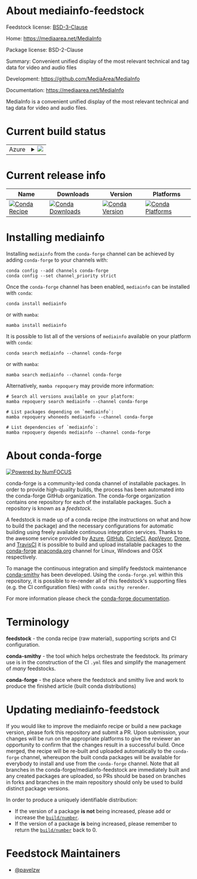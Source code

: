 About mediainfo-feedstock
=========================

Feedstock license: [BSD-3-Clause](https://github.com/conda-forge/mediainfo-feedstock/blob/main/LICENSE.txt)

Home: https://mediaarea.net/MediaInfo

Package license: BSD-2-Clause

Summary: Convenient unified display of the most relevant technical and tag data for video and audio files

Development: https://github.com/MediaArea/MediaInfo

Documentation: https://mediaarea.net/MediaInfo

MediaInfo is a convenient unified display of the most relevant technical and tag data for video and audio files.

Current build status
====================


<table>
    
  <tr>
    <td>Azure</td>
    <td>
      <details>
        <summary>
          <a href="https://dev.azure.com/conda-forge/feedstock-builds/_build/latest?definitionId=24470&branchName=main">
            <img src="https://dev.azure.com/conda-forge/feedstock-builds/_apis/build/status/mediainfo-feedstock?branchName=main">
          </a>
        </summary>
        <table>
          <thead><tr><th>Variant</th><th>Status</th></tr></thead>
          <tbody><tr>
              <td>linux_64</td>
              <td>
                <a href="https://dev.azure.com/conda-forge/feedstock-builds/_build/latest?definitionId=24470&branchName=main">
                  <img src="https://dev.azure.com/conda-forge/feedstock-builds/_apis/build/status/mediainfo-feedstock?branchName=main&jobName=linux&configuration=linux%20linux_64_" alt="variant">
                </a>
              </td>
            </tr><tr>
              <td>osx_64</td>
              <td>
                <a href="https://dev.azure.com/conda-forge/feedstock-builds/_build/latest?definitionId=24470&branchName=main">
                  <img src="https://dev.azure.com/conda-forge/feedstock-builds/_apis/build/status/mediainfo-feedstock?branchName=main&jobName=osx&configuration=osx%20osx_64_" alt="variant">
                </a>
              </td>
            </tr>
          </tbody>
        </table>
      </details>
    </td>
  </tr>
</table>

Current release info
====================

| Name | Downloads | Version | Platforms |
| --- | --- | --- | --- |
| [![Conda Recipe](https://img.shields.io/badge/recipe-mediainfo-green.svg)](https://anaconda.org/conda-forge/mediainfo) | [![Conda Downloads](https://img.shields.io/conda/dn/conda-forge/mediainfo.svg)](https://anaconda.org/conda-forge/mediainfo) | [![Conda Version](https://img.shields.io/conda/vn/conda-forge/mediainfo.svg)](https://anaconda.org/conda-forge/mediainfo) | [![Conda Platforms](https://img.shields.io/conda/pn/conda-forge/mediainfo.svg)](https://anaconda.org/conda-forge/mediainfo) |

Installing mediainfo
====================

Installing `mediainfo` from the `conda-forge` channel can be achieved by adding `conda-forge` to your channels with:

```
conda config --add channels conda-forge
conda config --set channel_priority strict
```

Once the `conda-forge` channel has been enabled, `mediainfo` can be installed with `conda`:

```
conda install mediainfo
```

or with `mamba`:

```
mamba install mediainfo
```

It is possible to list all of the versions of `mediainfo` available on your platform with `conda`:

```
conda search mediainfo --channel conda-forge
```

or with `mamba`:

```
mamba search mediainfo --channel conda-forge
```

Alternatively, `mamba repoquery` may provide more information:

```
# Search all versions available on your platform:
mamba repoquery search mediainfo --channel conda-forge

# List packages depending on `mediainfo`:
mamba repoquery whoneeds mediainfo --channel conda-forge

# List dependencies of `mediainfo`:
mamba repoquery depends mediainfo --channel conda-forge
```


About conda-forge
=================

[![Powered by
NumFOCUS](https://img.shields.io/badge/powered%20by-NumFOCUS-orange.svg?style=flat&colorA=E1523D&colorB=007D8A)](https://numfocus.org)

conda-forge is a community-led conda channel of installable packages.
In order to provide high-quality builds, the process has been automated into the
conda-forge GitHub organization. The conda-forge organization contains one repository
for each of the installable packages. Such a repository is known as a *feedstock*.

A feedstock is made up of a conda recipe (the instructions on what and how to build
the package) and the necessary configurations for automatic building using freely
available continuous integration services. Thanks to the awesome service provided by
[Azure](https://azure.microsoft.com/en-us/services/devops/), [GitHub](https://github.com/),
[CircleCI](https://circleci.com/), [AppVeyor](https://www.appveyor.com/),
[Drone](https://cloud.drone.io/welcome), and [TravisCI](https://travis-ci.com/)
it is possible to build and upload installable packages to the
[conda-forge](https://anaconda.org/conda-forge) [anaconda.org](https://anaconda.org/)
channel for Linux, Windows and OSX respectively.

To manage the continuous integration and simplify feedstock maintenance
[conda-smithy](https://github.com/conda-forge/conda-smithy) has been developed.
Using the ``conda-forge.yml`` within this repository, it is possible to re-render all of
this feedstock's supporting files (e.g. the CI configuration files) with ``conda smithy rerender``.

For more information please check the [conda-forge documentation](https://conda-forge.org/docs/).

Terminology
===========

**feedstock** - the conda recipe (raw material), supporting scripts and CI configuration.

**conda-smithy** - the tool which helps orchestrate the feedstock.
                   Its primary use is in the construction of the CI ``.yml`` files
                   and simplify the management of *many* feedstocks.

**conda-forge** - the place where the feedstock and smithy live and work to
                  produce the finished article (built conda distributions)


Updating mediainfo-feedstock
============================

If you would like to improve the mediainfo recipe or build a new
package version, please fork this repository and submit a PR. Upon submission,
your changes will be run on the appropriate platforms to give the reviewer an
opportunity to confirm that the changes result in a successful build. Once
merged, the recipe will be re-built and uploaded automatically to the
`conda-forge` channel, whereupon the built conda packages will be available for
everybody to install and use from the `conda-forge` channel.
Note that all branches in the conda-forge/mediainfo-feedstock are
immediately built and any created packages are uploaded, so PRs should be based
on branches in forks and branches in the main repository should only be used to
build distinct package versions.

In order to produce a uniquely identifiable distribution:
 * If the version of a package **is not** being increased, please add or increase
   the [``build/number``](https://docs.conda.io/projects/conda-build/en/latest/resources/define-metadata.html#build-number-and-string).
 * If the version of a package **is** being increased, please remember to return
   the [``build/number``](https://docs.conda.io/projects/conda-build/en/latest/resources/define-metadata.html#build-number-and-string)
   back to 0.

Feedstock Maintainers
=====================

* [@pavelzw](https://github.com/pavelzw/)


<!-- dummy commit to enable rerendering -->

